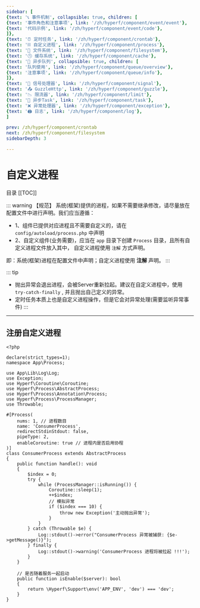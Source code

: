 ```yaml
---
sidebar: [
{text: '📞 事件机制', collapsible: true, children: [
{text: '事件角色和注意事项', link: '/zh/hyperf/component/event/event'},
{text: '代码示例', link: '/zh/hyperf/component/event/code'},
]},
{text: '⏰ 定时任务', link: '/zh/hyperf/component/crontab'},
{text: '⛓ 自定义进程', link: '/zh/hyperf/component/process'},
{text: '📝 文件系统', link: '/zh/hyperf/component/filesystem'},
{text: '🕓 缓存系统', link: '/zh/hyperf/component/cache'},
{text: '📩 异步队列', collapsible: true, children: [
{text: '队列使用', link: '/zh/hyperf/component/queue/overview'},
{text: '注意事项', link: '/zh/hyperf/component/queue/info'},
]},
{text: '🚦 信号处理器', link: '/zh/hyperf/component/signal'},
{text: '📤 GuzzleHttp', link: '/zh/hyperf/component/guzzle'},
{text: '📉 限流器', link: '/zh/hyperf/component/limit'},
{text: '📮 异步Task', link: '/zh/hyperf/component/task'},
{text: '❌ 异常处理器', link: '/zh/hyperf/component/exception'},
{text: '🖨 日志', link: '/zh/hyperf/component/log'},
]

prev: /zh/hyperf/component/crontab
next: /zh/hyperf/component/filesystem
sidebarDepth: 3

---
```


# 自定义进程


目录
[[TOC]]

::: warning 【规范】
系统(框架)提供的进程，如果不需要继承修改，请尽量放在配置文件中进行声明。我们应当遵循：
- 1、组件已提供对应进程且不需要自定义的，请在 `config/autoload/process.php` 中声明
- 2、自定义组件(业务需要)，应当在 `app` 目录下创建 `Process` 目录，且所有自定义进程文件放入其中，
  自定义进程使用 `注解` 方式声明。

即：系统(框架)进程在配置文件中声明；自定义进程使用 **注解** 声明。
:::

::: tip
- 抛出异常会退出进程，会被Server重新拉起。建议在自定义进程中，使用 `try-catch-finally` , 并且抛出自己定义的异常。
- 定时任务本质上也是自定义进程操作，但是它会对异常处理(需要监听异常事件)
:::

---

## 注册自定义进程

```php:no-line-numbers
<?php

declare(strict_types=1);
namespace App\Process;

use App\Lib\Log\Log;
use Exception;
use Hyperf\Coroutine\Coroutine;
use Hyperf\Process\AbstractProcess;
use Hyperf\Process\Annotation\Process;
use Hyperf\Process\ProcessManager;
use Throwable;

#[Process(
    nums: 1, // 进程数目
    name: 'ConsumerProcess',
    redirectStdinStdout: false,
    pipeType: 2,
    enableCoroutine: true // 进程内是否启用协程
)]
class ConsumerProcess extends AbstractProcess
{
    public function handle(): void
    {
        $index = 0;
        try {
            while (ProcessManager::isRunning()) {
                Coroutine::sleep(1);
                ++$index;
                // 模拟异常
                if ($index === 10) {
                    throw new Exception('主动抛出异常');
                }
            }
        } catch (Throwable $e) {
            Log::stdout()->error("ConsumerProcess 异常被捕获: {$e->getMessage()}");
        } finally {
            Log::stdout()->warning('ConsumerProcess 进程将被拉起 !!!');
        }
    }

    // 是否随着服务一起启动
    public function isEnable($server): bool
    {
        return \Hyperf\Support\env('APP_ENV', 'dev') === 'dev';
    }
}

```